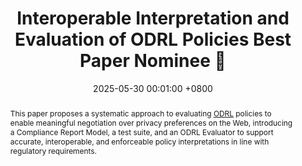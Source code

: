 ---
title: "Interoperable Interpretation and Evaluation of ODRL Policies <span class='badge badge-pill badge-publication badge-light'>Best Paper Nominee 🌟</span>"
date: 2025-05-30 00:01:00 +0800 # to be updated
selected: true
pub: "Extended Semantic Web Conference (ESWC)"
# pub_pre: "Submitted to "
# pub_post: 'Under review.'
pub_last: ' <span class="badge badge-pill badge-publication badge-primary">Conference</span>'
pub_date: "2025"

abstract: >-
  This paper proposes a systematic approach to evaluating <a href="https://www.w3.org/TR/odrl-model/" target="_blank">ODRL</a> policies to enable meaningful negotiation over privacy preferences on the Web, introducing a Compliance Report Model, a test suite, and an ODRL Evaluator to support accurate, interoperable, and enforceable policy interpretations in line with regulatory requirements.
keywords: Policy, ODRL, Usage Control

cover: https://spec.knows.idlab.ugent.be/force/latest/img/test-suite-cropped.jpg
authors: # * for equal contribution # for corresponding author
  - Wout Slabbinck
  - Julián Andrés Rojas
  - Beatriz Esteves
  - Pieter Colpaert
  - Ruben Verborgh
links:
  Proceedings: https://doi.org/10.1007/978-3-031-94578-6_11
  Open-Access: https://raw.githubusercontent.com/woutslabbinck/papers/main/2025/Interoperable-Interpretation-and-Evaluation-of-ODRL-Policies.pdf
  Compliance Report Model: https://w3id.org/force/compliance-report
  Test Suite: https://w3id.org/force/test-suite/repo
  ODRL Evaluator: https://w3id.org/force/evaluator
  Demo: https://w3id.org/force/ESWC2025-demo
  Slides: https://docs.google.com/presentation/d/1_bGV6QkydgzWYaKnBtLtgS-d0Xe_k5ItwnarVCvjXi4/edit?usp=sharing
---